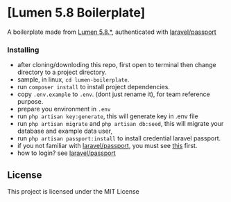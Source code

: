 # [Lumen 5.8 Boilerplate]

A boilerplate made from [Lumen 5.8.*](https://lumen.laravel.com/), authenticated with [laravel/passport](https://github.com/laravel/passport)



### Installing

- after cloning/downloding this repo, first open to terminal then change directory to a project directory.
- sample, in linux, `cd lumen-boilerplate`.
- run `composer install` to install project dependencies.
- copy `.env.example` to `.env`. (dont just rename it), for team reference purpose.
- prepare you environment in `.env`
- run `php artisan key:generate`, this will generate key in .env file
- run `php artisan migrate` and `php artisan db:seed`, this will migrate your database and example data user, 
- run `php artisan passport:install` to install credential laravel passport.
- if you not familiar with  [laravel/passport](https://github.com/laravel/passport), you must see  [this](https://github.com/laravel/passport) first.
- how to login? see [laravel/passport](https://github.com/laravel/passport)


## License

This project is licensed under the MIT License 
